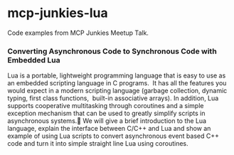 mcp-junkies-lua
===============

Code examples from MCP Junkies Meetup Talk.

### Converting Asynchronous Code to Synchronous Code with Embedded Lua


Lua is a portable, lightweight programming language that is easy to use as an embedded scripting language in C programs.  It has all the features you would expect in a modern scripting language (garbage collection, dynamic typing, first class functions,  built-in associative arrays). In addition, Lua supports cooperative multitasking through coroutines and a simple exception mechanism that can be used to greatly simplify scripts in asynchronous systems.
We will give a brief introduction to the Lua language, explain the interface between C/C++ and Lua and show an example of using Lua scripts to convert asynchronous event based C++ code and turn it into simple straight line Lua using coroutines.
